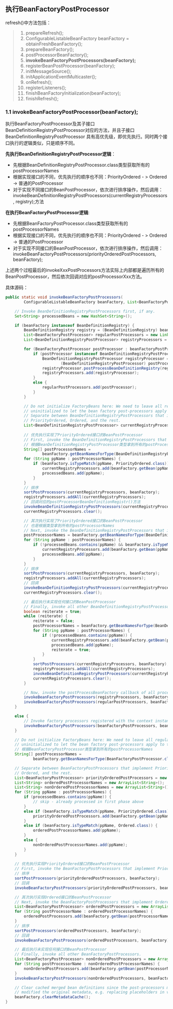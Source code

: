 ## 执行BeanFactoryPostProcessor

refresh()中方法包括：

> 1. prepareRefresh(); 
> 2. ConfigurableListableBeanFactory beanFactory = obtainFreshBeanFactory();
> 3. prepareBeanFactory();
> 4. postProcessorBeanFactory();
> 5. **invokeBeanFactoryPostProcessors(beanFactory);**
> 6. registerBeanPostProcessor(beanFactory);
> 7. initMessageSource();
> 8. initApplicationEventMulticaster();
> 9. onRefresh();
> 10. registerListeners();
> 11. finishBeanFactoryInitialization(beanFactory);
> 12. finishRefresh();

### 1.1 invokeBeanFactoryPostProcessor(beanFactory);
执行BeanFactoryPostProcessor及其子接口BeanDefinitionRegistryPostProcessor对应的方法，并且子接口BeanDefinitionRegistryPostProcessor
具有高优先级，即优先执行。同时两个接口执行的逻辑类似，只是顺序不同。

**先执行BeanDefinitionRegistryPostProcessor逻辑**：
- 先根据BeanDefinitionRegistryPostProcessor.class类型获取所有的postProcessorNames
- 根据实现接口的不同，优先执行的顺序也不同：PriorityOrdered - > Ordered -> 普通的PostProcessor
- 对于实现不同接口的BeanPostProcessor，依次进行排序操作，然后调用：invokeBeanDefinitionRegistryPostProcessors(currentRegistryProcessors, registry);方法

**在执行BeanFactoryPostProcessor逻辑**:
- 先根据BeanFactoryPostProcessor.class类型获取所有的postProcessorNames
- 根据实现接口的不同，优先执行的顺序也不同：PriorityOrdered - > Ordered -> 普通的PostProcessor
- 对于实现不同接口的BeanPostProcessor，依次进行排序操作，然后调用：invokeBeanFactoryPostProcessors(priorityOrderedPostProcessors, beanFactory);

上述两个过程最后的invokeXxxPostProcessors方法实际上内部都是遍历所有的BeanPostProcessor，然后依次回调对应的postProcessorXxx方法。

具体源码：
```java
public static void invokeBeanFactoryPostProcessors(
        ConfigurableListableBeanFactory beanFactory, List<BeanFactoryPostProcessor> beanFactoryPostProcessors) {

    // Invoke BeanDefinitionRegistryPostProcessors first, if any.
    Set<String> processedBeans = new HashSet<String>();

    if (beanFactory instanceof BeanDefinitionRegistry) {
        BeanDefinitionRegistry registry = (BeanDefinitionRegistry) beanFactory;
        List<BeanFactoryPostProcessor> regularPostProcessors = new LinkedList<BeanFactoryPostProcessor>();
        List<BeanDefinitionRegistryPostProcessor> registryProcessors = new LinkedList<BeanDefinitionRegistryPostProcessor>();

        for (BeanFactoryPostProcessor postProcessor : beanFactoryPostProcessors) {
            if (postProcessor instanceof BeanDefinitionRegistryPostProcessor) {
                BeanDefinitionRegistryPostProcessor registryProcessor =
                        (BeanDefinitionRegistryPostProcessor) postProcessor;
                registryProcessor.postProcessBeanDefinitionRegistry(registry);
                registryProcessors.add(registryProcessor);
            }
            else {
                regularPostProcessors.add(postProcessor);
            }
        }

        // Do not initialize FactoryBeans here: We need to leave all regular beans
        // uninitialized to let the bean factory post-processors apply to them!
        // Separate between BeanDefinitionRegistryPostProcessors that implement
        // PriorityOrdered, Ordered, and the rest.
        List<BeanDefinitionRegistryPostProcessor> currentRegistryProcessors = new ArrayList<BeanDefinitionRegistryPostProcessor>();
        
        // 优先执行实现了PriorityOrdered接口的BeanPostProcessor
        // First, invoke the BeanDefinitionRegistryPostProcessors that implement PriorityOrdered.
        // 根据BeanDefinitionRegistryPostProcessor类型拿到所有的postProcessorNames
        String[] postProcessorNames =
                beanFactory.getBeanNamesForType(BeanDefinitionRegistryPostProcessor.class, true, false);
        for (String ppName : postProcessorNames) {
            if (beanFactory.isTypeMatch(ppName, PriorityOrdered.class)) {
                currentRegistryProcessors.add(beanFactory.getBean(ppName, BeanDefinitionRegistryPostProcessor.class));
                processedBeans.add(ppName);
            }
        }
        // 排序
        sortPostProcessors(currentRegistryProcessors, beanFactory);
        registryProcessors.addAll(currentRegistryProcessors);
        // 回调对应的postProcessorBeanDefinitionRegistr()方法
        invokeBeanDefinitionRegistryPostProcessors(currentRegistryProcessors, registry);
        currentRegistryProcessors.clear();

        // 其次执行实现了PriorityOrdered接口的BeanPostProcessor
        // 也是根据类型拿到所有的postProcessorNames
        // Next, invoke the BeanDefinitionRegistryPostProcessors that implement Ordered.
        postProcessorNames = beanFactory.getBeanNamesForType(BeanDefinitionRegistryPostProcessor.class, true, false);
        for (String ppName : postProcessorNames) {
            if (!processedBeans.contains(ppName) && beanFactory.isTypeMatch(ppName, Ordered.class)) {
                currentRegistryProcessors.add(beanFactory.getBean(ppName, BeanDefinitionRegistryPostProcessor.class));
                processedBeans.add(ppName);
            }
        }
        // 排序
        sortPostProcessors(currentRegistryProcessors, beanFactory);
        registryProcessors.addAll(currentRegistryProcessors);
        // 回调
        invokeBeanDefinitionRegistryPostProcessors(currentRegistryProcessors, registry);
        currentRegistryProcessors.clear();

        // 最后执行未实现任何接口的BeanPostProcessor
        // Finally, invoke all other BeanDefinitionRegistryPostProcessors until no further ones appear.
        boolean reiterate = true;
        while (reiterate) {
            reiterate = false;
            postProcessorNames = beanFactory.getBeanNamesForType(BeanDefinitionRegistryPostProcessor.class, true, false);
            for (String ppName : postProcessorNames) {
                if (!processedBeans.contains(ppName)) {
                    currentRegistryProcessors.add(beanFactory.getBean(ppName, BeanDefinitionRegistryPostProcessor.class));
                    processedBeans.add(ppName);
                    reiterate = true;
                }
            }
            sortPostProcessors(currentRegistryProcessors, beanFactory);
            registryProcessors.addAll(currentRegistryProcessors);
            invokeBeanDefinitionRegistryPostProcessors(currentRegistryProcessors, registry);
            currentRegistryProcessors.clear();
        }

        // Now, invoke the postProcessBeanFactory callback of all processors handled so far.
        invokeBeanFactoryPostProcessors(registryProcessors, beanFactory);
        invokeBeanFactoryPostProcessors(regularPostProcessors, beanFactory);
    }

    else {
        // Invoke factory processors registered with the context instance.
        invokeBeanFactoryPostProcessors(beanFactoryPostProcessors, beanFactory);
    }

    // Do not initialize FactoryBeans here: We need to leave all regular beans
    // uninitialized to let the bean factory post-processors apply to them!
    // 根据BeanFactoryPostProcessor类型拿到所有的postProcessorNames
    String[] postProcessorNames =
            beanFactory.getBeanNamesForType(BeanFactoryPostProcessor.class, true, false);

    // Separate between BeanFactoryPostProcessors that implement PriorityOrdered,
    // Ordered, and the rest.
    List<BeanFactoryPostProcessor> priorityOrderedPostProcessors = new ArrayList<BeanFactoryPostProcessor>();
    List<String> orderedPostProcessorNames = new ArrayList<String>();
    List<String> nonOrderedPostProcessorNames = new ArrayList<String>();
    for (String ppName : postProcessorNames) {
        if (processedBeans.contains(ppName)) {
            // skip - already processed in first phase above
        }
        else if (beanFactory.isTypeMatch(ppName, PriorityOrdered.class)) {
            priorityOrderedPostProcessors.add(beanFactory.getBean(ppName, BeanFactoryPostProcessor.class));
        }
        else if (beanFactory.isTypeMatch(ppName, Ordered.class)) {
            orderedPostProcessorNames.add(ppName);
        }
        else {
            nonOrderedPostProcessorNames.add(ppName);
        }
    }
    
    // 优先执行实现PriorityOrdered接口的BeanPostProcessor
    // First, invoke the BeanFactoryPostProcessors that implement PriorityOrdered.
    // 排序
    sortPostProcessors(priorityOrderedPostProcessors, beanFactory);
    // 回调
    invokeBeanFactoryPostProcessors(priorityOrderedPostProcessors, beanFactory);

    // 其次执行实现Ordered接口的BeanPostProcessor
    // Next, invoke the BeanFactoryPostProcessors that implement Ordered.
    List<BeanFactoryPostProcessor> orderedPostProcessors = new ArrayList<BeanFactoryPostProcessor>();
    for (String postProcessorName : orderedPostProcessorNames) {
        orderedPostProcessors.add(beanFactory.getBean(postProcessorName, BeanFactoryPostProcessor.class));
    }
    // 排序
    sortPostProcessors(orderedPostProcessors, beanFactory);
    // 回调
    invokeBeanFactoryPostProcessors(orderedPostProcessors, beanFactory);

    // 最后执行未实现任何接口的BeanPostProcessor
    // Finally, invoke all other BeanFactoryPostProcessors.
    List<BeanFactoryPostProcessor> nonOrderedPostProcessors = new ArrayList<BeanFactoryPostProcessor>();
    for (String postProcessorName : nonOrderedPostProcessorNames) {
        nonOrderedPostProcessors.add(beanFactory.getBean(postProcessorName, BeanFactoryPostProcessor.class));
    }
    invokeBeanFactoryPostProcessors(nonOrderedPostProcessors, beanFactory);

    // Clear cached merged bean definitions since the post-processors might have
    // modified the original metadata, e.g. replacing placeholders in values...
    beanFactory.clearMetadataCache();
}
```